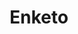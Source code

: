 ---
blog: https://blog.enketo.org/
codehost: https://github.com/enketo
linkedin: https://linkedin.com/company/enketo-llc
logohandle: enketo
sort: enketo
title: Enketo
twitter: https://x.com/enketo
website: https://enketo.org/
---